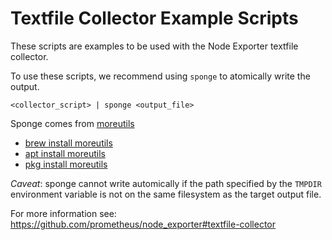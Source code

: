 # Textfile Collector Example Scripts

These scripts are examples to be used with the Node Exporter textfile
collector.

To use these scripts, we recommend using `sponge` to atomically write the
output.

```
<collector_script> | sponge <output_file>
```

Sponge comes from [moreutils](https://joeyh.name/code/moreutils/)
* [brew install moreutils](http://brewformulas.org/Moreutil)
* [apt install moreutils](https://packages.debian.org/search?keywords=moreutils)
* [pkg install moreutils](https://www.freshports.org/sysutils/moreutils/)

*Caveat*: sponge cannot write automically if the path specified by the `TMPDIR`
environment variable is not on the same filesystem as the target output file.

For more information see:
https://github.com/prometheus/node_exporter#textfile-collector
